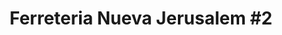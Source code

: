 ---
title: "Ferreteria Nueva Jerusalem #2"
url: /quetzaltenango/ferreteria-nueva-jerusalem-2/
shop: hardware
---